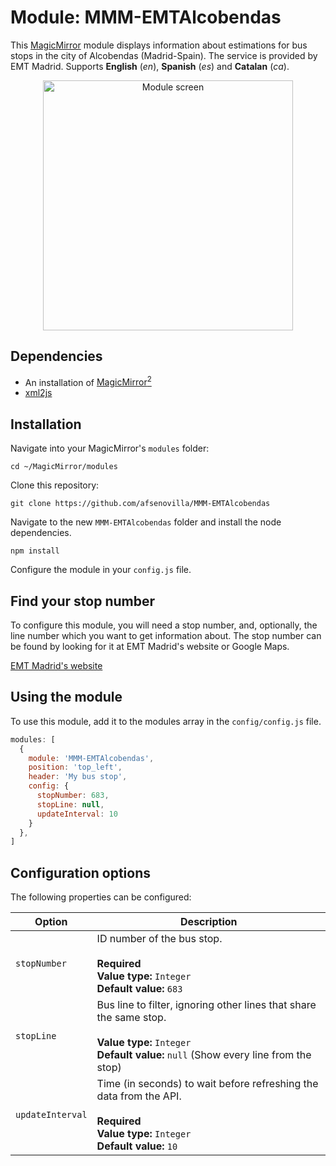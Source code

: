# Module: MMM-EMTAlcobendas
This [MagicMirror](https://github.com/MichMich/MagicMirror) module displays information about estimations for bus stops in the city of Alcobendas (Madrid-Spain). The service is provided by EMT Madrid. Supports **English** (*en*), **Spanish** (*es*) and **Catalan** (*ca*).

<center><img src="https://theraulxp.es/legacy/emt_magicmirror.png" alt="Module screen" width="400"></center>

## Dependencies
- An installation of [MagicMirror<sup>2</sup>](https://github.com/MichMich/MagicMirror)
- [xml2js](https://www.npmjs.com/package/xml2js)

## Installation

Navigate into your MagicMirror's `modules` folder:
```
cd ~/MagicMirror/modules
```

Clone this repository:
```
git clone https://github.com/afsenovilla/MMM-EMTAlcobendas
```

Navigate to the new `MMM-EMTAlcobendas` folder and install the node dependencies.
```
npm install
```

Configure the module in your `config.js` file.

## Find your stop number
To configure this module, you will need a stop number, and, optionally, the line number which you want to get information about. The stop number can be found by looking for it at EMT Madrid's website or Google Maps.  


[EMT Madrid's website]([https://www.emtmadrid.es/EMTBUS/MiBus])


## Using the module

To use this module, add it to the modules array in the `config/config.js` file. 

```javascript
modules: [
  {
    module: 'MMM-EMTAlcobendas',
    position: 'top_left',
    header: 'My bus stop',
    config: {
      stopNumber: 683,
      stopLine: null,
      updateInterval: 10
    }
  },
]
```

## Configuration options

The following properties can be configured:

| Option                       | Description
| ---------------------------- | -----------
| `stopNumber`                 | ID number of the bus stop.<br><br>**Required**<br>**Value type:** `Integer`<br>**Default value:** `683`
| `stopLine`                 | Bus line to filter, ignoring other lines that share the same stop.<br><br>**Value type:** `Integer`<br>**Default value:** ` null ` (Show every line from the stop)
| `updateInterval`             | Time (in seconds) to wait before refreshing the data from the API.<br><br>**Required**<br>**Value type:** `Integer`<br>**Default value:** `10`
